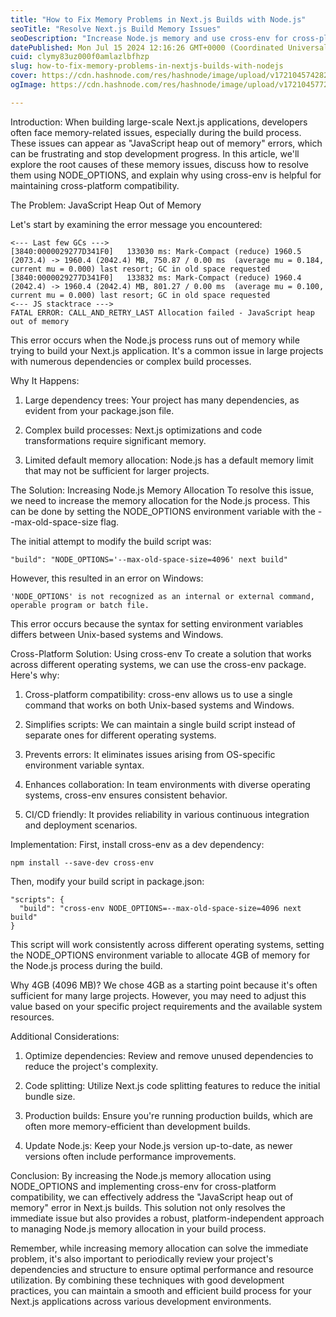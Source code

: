 ```yaml
---
title: "How to Fix Memory Problems in Next.js Builds with Node.js"
seoTitle: "Resolve Next.js Build Memory Issues"
seoDescription: "Increase Node.js memory and use cross-env for cross-platform compatibility to fix "JavaScript heap out of memory" in Next.js builds"
datePublished: Mon Jul 15 2024 12:16:26 GMT+0000 (Coordinated Universal Time)
cuid: clymy83uz000f0amlazlbfhzp
slug: how-to-fix-memory-problems-in-nextjs-builds-with-nodejs
cover: https://cdn.hashnode.com/res/hashnode/image/upload/v1721045742824/9d7635ac-200a-47a0-a35a-f927f3e93223.webp
ogImage: https://cdn.hashnode.com/res/hashnode/image/upload/v1721045772449/27067890-f72d-467f-a551-b7ba2bb89a87.webp

---
```


Introduction: When building large-scale Next.js applications, developers often face memory-related issues, especially during the build process. These issues can appear as "JavaScript heap out of memory" errors, which can be frustrating and stop development progress. In this article, we'll explore the root causes of these memory issues, discuss how to resolve them using NODE\_OPTIONS, and explain why using cross-env is helpful for maintaining cross-platform compatibility.

The Problem: JavaScript Heap Out of Memory

Let's start by examining the error message you encountered:

```plaintext
<--- Last few GCs --->
[3840:0000029277D341F0]   133030 ms: Mark-Compact (reduce) 1960.5 (2073.4) -> 1960.4 (2042.4) MB, 750.87 / 0.00 ms  (average mu = 0.184, current mu = 0.000) last resort; GC in old space requested
[3840:0000029277D341F0]   133832 ms: Mark-Compact (reduce) 1960.4 (2042.4) -> 1960.4 (2042.4) MB, 801.27 / 0.00 ms  (average mu = 0.100, current mu = 0.000) last resort; GC in old space requested
<--- JS stacktrace --->
FATAL ERROR: CALL_AND_RETRY_LAST Allocation failed - JavaScript heap out of memory
```

This error occurs when the Node.js process runs out of memory while trying to build your Next.js application. It's a common issue in large projects with numerous dependencies or complex build processes.

Why It Happens:

1. Large dependency trees: Your project has many dependencies, as evident from your package.json file.
    
2. Complex build processes: Next.js optimizations and code transformations require significant memory.
    
3. Limited default memory allocation: Node.js has a default memory limit that may not be sufficient for larger projects.
    

The Solution: Increasing Node.js Memory Allocation To resolve this issue, we need to increase the memory allocation for the Node.js process. This can be done by setting the NODE\_OPTIONS environment variable with the --max-old-space-size flag.

The initial attempt to modify the build script was:

```plaintext
"build": "NODE_OPTIONS='--max-old-space-size=4096' next build"
```

However, this resulted in an error on Windows:

```plaintext
'NODE_OPTIONS' is not recognized as an internal or external command,
operable program or batch file.
```

This error occurs because the syntax for setting environment variables differs between Unix-based systems and Windows.

Cross-Platform Solution: Using cross-env To create a solution that works across different operating systems, we can use the cross-env package. Here's why:

1. Cross-platform compatibility: cross-env allows us to use a single command that works on both Unix-based systems and Windows.
    
2. Simplifies scripts: We can maintain a single build script instead of separate ones for different operating systems.
    
3. Prevents errors: It eliminates issues arising from OS-specific environment variable syntax.
    
4. Enhances collaboration: In team environments with diverse operating systems, cross-env ensures consistent behavior.
    
5. CI/CD friendly: It provides reliability in various continuous integration and deployment scenarios.
    

Implementation: First, install cross-env as a dev dependency:

```plaintext
npm install --save-dev cross-env
```

Then, modify your build script in package.json:

```plaintext
"scripts": {
  "build": "cross-env NODE_OPTIONS=--max-old-space-size=4096 next build"
}
```

This script will work consistently across different operating systems, setting the NODE\_OPTIONS environment variable to allocate 4GB of memory for the Node.js process during the build.

Why 4GB (4096 MB)? We chose 4GB as a starting point because it's often sufficient for many large projects. However, you may need to adjust this value based on your specific project requirements and the available system resources.

Additional Considerations:

1. Optimize dependencies: Review and remove unused dependencies to reduce the project's complexity.
    
2. Code splitting: Utilize Next.js code splitting features to reduce the initial bundle size.
    
3. Production builds: Ensure you're running production builds, which are often more memory-efficient than development builds.
    
4. Update Node.js: Keep your Node.js version up-to-date, as newer versions often include performance improvements.
    

Conclusion: By increasing the Node.js memory allocation using NODE\_OPTIONS and implementing cross-env for cross-platform compatibility, we can effectively address the "JavaScript heap out of memory" error in Next.js builds. This solution not only resolves the immediate issue but also provides a robust, platform-independent approach to managing Node.js memory allocation in your build process.

Remember, while increasing memory allocation can solve the immediate problem, it's also important to periodically review your project's dependencies and structure to ensure optimal performance and resource utilization. By combining these techniques with good development practices, you can maintain a smooth and efficient build process for your Next.js applications across various development environments.